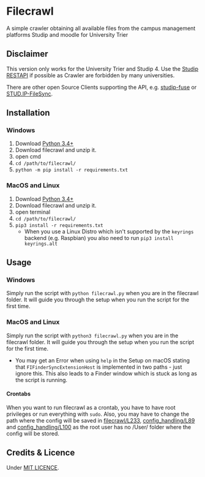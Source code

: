# Filecrawl

A simple crawler obtaining all available files from the campus management platforms
Studip and moodle for University Trier

## Disclaimer
This version only works for the University Trier and Studip 4.
Use the [Studip RESTAPI](https://docs.studip.de/develop/Entwickler/RESTAPI)
if possible as Crawler are forbidden by many universities. 

There are other open Source Clients supporting the API, e.g. [studip-fuse](https://github.com/N-Coder/studip-fuse)
or [STUD.IP-FileSync](https://github.com/rockihack/Stud.IP-FileSync).

## Installation

### Windows

1. Download [Python 3.4+](https://www.python.org)
2. Download filecrawl and unzip it.
3. open cmd
4. ``` cd /path/to/filecrawl/ ```
5. ```python -m pip install -r requirements.txt```

### MacOS and Linux
1. Download [Python 3.4+](https://www.python.org)
2. Download filecrawl and unzip it.
3. open terminal
4. ``` cd /path/to/filecrawl/ ```
5. ```pip3 install -r requirements.txt```
    + When you use a Linux Distro which isn't supported by the ```keyrings``` backend (e.g. Raspbian)
you also need to run ```pip3 install keyrings.alt```
## Usage

### Windows
Simply run the script with ``` python filecrawl.py ``` when you are in the filecrawl folder.
It will guide you through the setup when you run the script for the first time.

### MacOS and Linux
Simply run the script with ``` python3 filecrawl.py ``` when you are in the filecrawl folder.
It will guide you through the setup when you run the script for the first time.
+ You may get an Error when using ```help``` in the Setup on macOS stating that ```FIFinderSyncExtensionHost``` is
implemented in two paths - just ignore this. This also leads to a Finder window which is stuck
as long as the script is running.

#### Crontabs
When you want to run filecrawl as a crontab, you have to have root privileges or run everything with ```sudo```.
Also, you may have to change the path where the config will be saved in
[filecrawl/L233](https://github.com/Xceron/Filecrawl/blob/1169aa817fd9e20a54c7f6fc2c406fc2e5fdc6c6/filecrawl.py#L233),
[config_handling/L89](https://github.com/Xceron/Filecrawl/blob/04e178dad31a28cdeb0dd1002fec85b226681113/filecrawl/config_handling.py#L89)
and [config_handling/L100](https://github.com/Xceron/Filecrawl/blob/04e178dad31a28cdeb0dd1002fec85b226681113/filecrawl/config_handling.py#L100)
as the root user has no /User/ folder where the config will be stored.


## Credits & Licence

Under [MIT LICENCE](https://github.com/Xceron/studipcrawl/blob/master/LICENSE).
